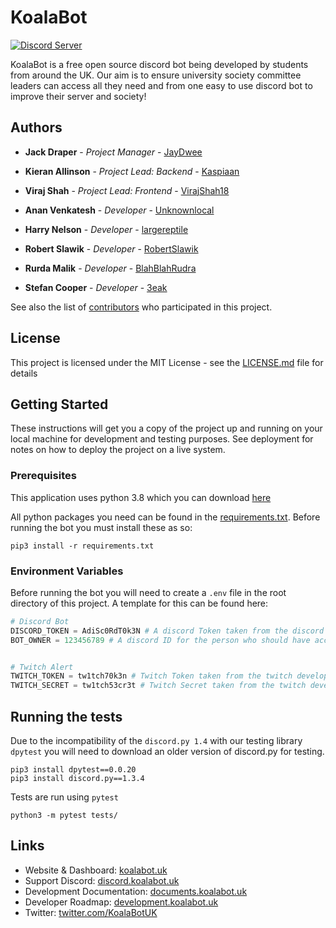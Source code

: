 # KoalaBot
[![Discord Server](https://img.shields.io/discord/523301176309972993.svg?label=Support_Discord)](https://discord.gg/5etEjVd)

KoalaBot is a free open source discord bot being developed by students from around the UK. 
Our aim is to ensure university society committee leaders can access all they need and from one easy to use discord bot 
to improve their server and society! 

## Authors

* **Jack Draper** - *Project Manager* - [JayDwee](https://github.com/JayDwee)
* **Kieran Allinson** - *Project Lead: Backend* - [Kaspiaan](https://github.com/Kaspiaan)
* **Viraj Shah** - *Project Lead: Frontend* - [VirajShah18](https://github.com/VirajShah18)


* **Anan Venkatesh** - *Developer* - [Unknownlocal](https://github.com/Unknownlocal)
* **Harry Nelson** - *Developer* - [largereptile](https://github.com/largereptile)
* **Robert Slawik** - *Developer* - [RobertSlawik](https://github.com/RobertSlawik)
* **Rurda Malik** - *Developer* - [BlahBlahRudra](https://github.com/BlahBlahRudra)
* **Stefan Cooper** - *Developer* - [3eak](https://github.com/3eak)

See also the list of [contributors](https://github.com/KoalaBotUK/KoalaBot/graphs/contributors) who participated in this project.

## License

This project is licensed under the MIT License - see the [LICENSE.md](LICENSE.md) file for details

## Getting Started

These instructions will get you a copy of the project up and running on your local machine for development and testing purposes. See deployment for notes on how to deploy the project on a live system.

### Prerequisites

This application uses python 3.8 which you can download [here](https://www.python.org/downloads/)

All python packages you need can be found in the [requirements.txt](requirements.txt).
Before running the bot you must install these as so:

```
pip3 install -r requirements.txt
``` 


### Environment Variables

Before running the bot you will need to create a `.env` file in the root directory of this project. A template for this can be found here:

```python
# Discord Bot
DISCORD_TOKEN = AdiSc0RdT0k3N # A discord Token taken from the discord developers portal 
BOT_OWNER = 123456789 # A discord ID for the person who should have access to owner commands


# Twitch Alert
TWITCH_TOKEN = tw1tch70k3n # Twitch Token taken from the twitch developers portal
TWITCH_SECRET = tw1tch53cr3t # Twitch Secret taken from the twitch developers portal
```

## Running the tests

Due to the incompatibility of the `discord.py 1.4` with our testing library `dpytest` you will need to download an
older version of discord.py for testing.
```
pip3 install dpytest==0.0.20
pip3 install discord.py==1.3.4
```

Tests are run using `pytest`
```
python3 -m pytest tests/
```

## Links
* Website & Dashboard: [koalabot.uk](http://koalabot.uk)
* Support Discord: [discord.koalabot.uk](http://discord.koalabot.uk)
* Development Documentation: [documents.koalabot.uk](http://documents.koalabot.uk)
* Developer Roadmap: [development.koalabot.uk](http://development.koalabot.uk)
* Twitter: [twitter.com/KoalaBotUK](https://twitter.com/KoalaBotUK)